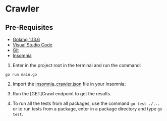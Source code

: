 # Crawler

## Pre-Requisites
- [Golang 1.13.6](https://golang.org/)
- [Visual Studio Code](https://code.visualstudio.com/)
- [Git](https://git-scm.com/downloads)
- [Insomnia](https://insomnia.rest/)

1. Enter in the project root in the terminal and run the command:
````
go run main.go
````

2. Import the [insomnia_crawler.json](https://drive.google.com/open?id=1ASTv1KW2Yg0c0Sz2qxR1iNo9aSsaBxiw) file in your insomnia;

3. Run the \[GET\]Crawl endpoint to get the results. 

4. To run all the tests from all packages, use the command ````go test ./...```` or to run tests from a package, enter in a package directory and type ````go test````.